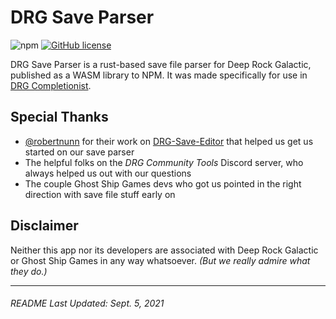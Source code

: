 # DRG Save Parser

![npm](https://img.shields.io/npm/v/drg-save-parser?style=for-the-badge)
[![GitHub license](https://img.shields.io/github/license/BobertForever/drg-save-parser?color=darkred)](https://github.com/BobertForever/drg-save-parser/blob/main/LICENSE)

DRG Save Parser is a rust-based save file parser for Deep Rock Galactic, published
as a WASM library to NPM. It was made specifically for use in [DRG Completionist](https://github.com/BobertForever/drg-completionist).

## Special Thanks

- [@robertnunn](https://github.com/robertnunn) for their work on [DRG-Save-Editor](https://github.com/robertnunn/DRG-Save-Editor) that helped us get us started on our save parser
- The helpful folks on the _DRG Community Tools_ Discord server, who always helped us out with our questions
- The couple Ghost Ship Games devs who got us pointed in the right direction with save file stuff early on

## Disclaimer

Neither this app nor its developers are associated with Deep Rock Galactic or Ghost Ship Games in any way whatsoever. _(But we really admire what they do.)_

---

###### README Last Updated: Sept. 5, 2021
